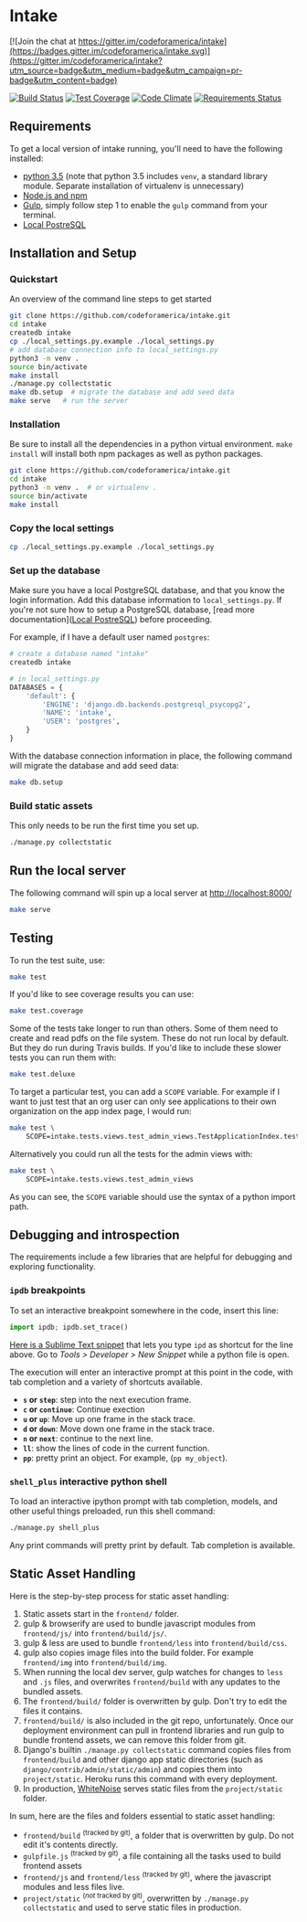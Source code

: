 # Intake

[![Join the chat at https://gitter.im/codeforamerica/intake](https://badges.gitter.im/codeforamerica/intake.svg)](https://gitter.im/codeforamerica/intake?utm_source=badge&utm_medium=badge&utm_campaign=pr-badge&utm_content=badge)

[![Build Status](https://travis-ci.org/codeforamerica/intake.svg?branch=master)](https://travis-ci.org/codeforamerica/intake) [![Test Coverage](https://codeclimate.com/github/codeforamerica/intake/badges/coverage.svg)](https://codeclimate.com/github/codeforamerica/intake/coverage) [![Code Climate](https://codeclimate.com/github/codeforamerica/intake/badges/gpa.svg)](https://codeclimate.com/github/codeforamerica/intake) 
[![Requirements Status](https://requires.io/github/codeforamerica/intake/requirements.svg?branch=master)](https://requires.io/github/codeforamerica/intake/requirements/?branch=master)

## Requirements
To get a local version of intake running, you'll need to have the following installed:
*   [python 3.5](https://github.com/codeforamerica/howto/blob/master/Python-Virtualenv.md) (note that python 3.5 includes `venv`, a standard library module. Separate installation of virtualenv is unnecessary)
*   [Node.js and npm](https://github.com/codeforamerica/howto/blob/master/Node.js.md)
*   [Gulp](https://github.com/gulpjs/gulp/blob/master/docs/getting-started.md), simply follow step 1 to enable the `gulp` command from your terminal.
*   [Local PostreSQL](https://github.com/codeforamerica/howto/blob/master/PostgreSQL.md)

## Installation and Setup

### Quickstart

An overview of the command line steps to get started
```sh
git clone https://github.com/codeforamerica/intake.git
cd intake
createdb intake
cp ./local_settings.py.example ./local_settings.py
# add database connection info to local_settings.py
python3 -m venv .
source bin/activate
make install
./manage.py collectstatic
make db.setup  # migrate the database and add seed data
make serve   # run the server
```

### Installation

Be sure to install all the dependencies in a python virtual environment. `make install` will install both npm packages as well as python packages.

```sh
git clone https://github.com/codeforamerica/intake.git
cd intake
python3 -m venv .  # or virtualenv .
source bin/activate
make install
```

### Copy the local settings

```sh
cp ./local_settings.py.example ./local_settings.py
```


### Set up the database

Make sure you have a local PostgreSQL database, and that you know the login information. Add this database information to `local_settings.py`. If you're not sure how to setup a PostgreSQL database, [read more documentation]([Local PostreSQL](https://github.com/codeforamerica/howto/blob/master/PostgreSQL.md)) before proceeding.

For example, if I have a default user named `postgres`:

```sh
# create a database named "intake"
createdb intake
```

```python
# in local_settings.py
DATABASES = {
    'default': {
        'ENGINE': 'django.db.backends.postgresql_psycopg2',
        'NAME': 'intake',
        'USER': 'postgres',
    }
}
```


With the database connection information in place, the following command will migrate the database and add seed data:

```sh
make db.setup
```


### Build static assets

This only needs to be run the first time you set up.

```sh
./manage.py collectstatic
```

## Run the local server

The following command will spin up a local server at [http://localhost:8000/](http://localhost:8000/)

```sh
make serve
```

## Testing

To run the test suite, use:
```sh
make test
```


If you'd like to see coverage results you can use:
```sh
make test.coverage
```

Some of the tests take longer to run than others. Some of them need to create and read pdfs on the file system. These do not run local by default. But they do run during Travis builds. If you'd like to include these slower tests you can run them with:

```sh
make test.deluxe
```

To target a particular test, you can add a `SCOPE` variable. For example if I want to just test that an org user can only see applications to their own organization on the app index page, I would run:
```sh
make test \
    SCOPE=intake.tests.views.test_admin_views.TestApplicationIndex.test_that_org_user_can_only_see_apps_to_own_org
```

Alternatively you could run all the tests for the admin views with:

```sh
make test \
    SCOPE=intake.tests.views.test_admin_views
```

As you can see, the `SCOPE` variable should use the syntax of a python import path.

## Debugging and introspection

The requirements include a few libraries that are helpful for debugging and exploring functionality.


### `ipdb` breakpoints
To set an interactive breakpoint somewhere in the code, insert this line:

```python
import ipdb; ipdb.set_trace()
```

[Here is a Sublime Text snippet](https://gist.github.com/bengolder/f18d7aa10d3119381ead2a4b3ca7247a) that lets you type `ipd` as shortcut for the line above. Go to _Tools > Developer > New Snippet_ while a python file is open.

The execution will enter an interactive prompt at this point in the code, with tab completion and a variety of shortcuts available.

- **`s` or `step`**: step into the next execution frame.
- **`c` or `continue`**: Continue exection
- **`u` or `up`**: Move up one frame in the stack trace.
- **`d` or `down`**: Move down one frame in the stack trace.
- **`n` or `next`**: continue to the next line.
- **`ll`**: show the lines of code in the current function.
- **`pp`**: pretty print an object. For example, (`pp my_object`).

### `shell_plus` interactive python shell

To load an interactive ipython prompt with tab completion, models, and other useful things preloaded, run this shell command:

```sh
./manage.py shell_plus
```

Any print commands will pretty print by default. Tab completion is available.


## Static Asset Handling

Here is the step-by-step process for static asset handling:

1. Static assets start in the `frontend/` folder.
2. gulp & browserify are used to bundle javascript modules from `frontend/js/` into `frontend/build/js/`.
2. gulp & less are used to bundle `frontend/less` into `frontend/build/css`.
3. gulp also copies image files into the build folder. For example `frontend/img` into `frontend/build/img`.
4. When running the local dev server, gulp watches for changes to `less` and `.js` files, and overwrites `frontend/build` with any updates to the bundled assets.
4. The `frontend/build/` folder is overwritten by gulp. Don't try to edit the files it contains.
5. `frontend/build/` is also included in the git repo, unfortunately. Once our deployment environment can pull in frontend libraries and run gulp to bundle frontend assets, we can remove this folder from git.
5. Django's builtin `./manage.py collectstatic` command copies files from `frontend/build` and other django app static directories (such as `django/contrib/admin/static/admin`) and copies them into `project/static`. Heroku runs this command with every deployment.
6. In production, [WhiteNoise](http://whitenoise.evans.io/en/stable/) serves static files from the `project/static` folder.

In sum, here are the files and folders essential to static asset handling:
- `frontend/build` <sup>(tracked by git)</sup>, a folder that is overwritten by gulp. Do not edit it's contents directly.
- `gulpfile.js` <sup>(tracked by git)</sup>, a file containing all the tasks used to build frontend assets
- `frontend/js` and `frontend/less` <sup>(tracked by git)</sup>, where the javascript modules and less files live.
- `project/static` <sup>(_not_ tracked by git)</sup>, overwritten by `./manage.py collectstatic` and used to serve static files in production.
